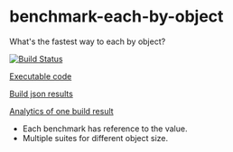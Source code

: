 # benchmark-each-by-object

What's the fastest way to each by object?

[![Build Status](https://travis-ci.org/evolvator/benchmark-each-by-object.svg?branch=master)](https://travis-ci.org/evolvator/benchmark-each-by-object)

[Executable code](https://github.com/evolvator/benchmark-each-by-object/tree/code)

[Build json results](https://github.com/evolvator/benchmark-each-by-object/tree/results)

[Analytics of one build result](https://evolvator.github.io/table-viewer/#/{%22path%22%3A%22https%3A%2F%2Fraw.githubusercontent.com%2Fevolvator%2Fbenchmark-each-by-object%2Fresults%2Flast.json%22%2C%22columns%22%3A[{%22id%22%3A%22os%22}%2C{%22id%22%3A%22build%22%2C%22disabled%22%3Atrue}%2C{%22id%22%3A%22job%22%2C%22disabled%22%3Atrue}%2C{%22id%22%3A%22platform%22}%2C{%22id%22%3A%22version%22}%2C{%22id%22%3A%22layout%22%2C%22disabled%22%3Atrue}%2C{%22id%22%3A%22suite%22}%2C{%22id%22%3A%22benchmark%22}%2C{%22id%22%3A%22speed%22}%2C{%22id%22%3A%22distortion%22%2C%22disabled%22%3Atrue}%2C{%22id%22%3A%22sampled%22}%2C{%22id%22%3A%22percent%22}]%2C%22filtered%22%3A[{%22id%22%3A%22suite%22%2C%22list%22%3A[%22get%20depth%201%20by%20[object]%22%2C%22get%20depth%2010%20by%20[object]%22%2C%22get%20depth%205%20by%20[object]%22]%2C%22type%22%3A0%2C%22regexp%22%3A%22%22}%2C{%22id%22%3A%22version%22%2C%22list%22%3A[]%2C%22type%22%3A0%2C%22regexp%22%3A%22^10\.%22}]%2C%22sorted%22%3A[{%22id%22%3A%22os%22%2C%22desc%22%3Afalse}%2C{%22id%22%3A%22platform%22%2C%22desc%22%3Afalse}%2C{%22id%22%3A%22version%22%2C%22desc%22%3Atrue}%2C{%22id%22%3A%22suite%22%2C%22desc%22%3Atrue}%2C{%22id%22%3A%22percent%22%2C%22desc%22%3Atrue}]%2C%22page%22%3A0%2C%22pageSize%22%3A100})

- Each benchmark has reference to the value.
- Multiple suites for different object size.
